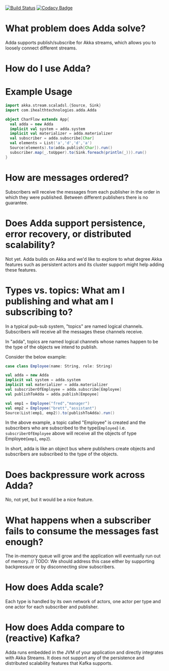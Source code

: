 [![Build Status](https://magnum.travis-ci.com/iHealthTechnologies/adda.svg?token=CJFut42zn19H1aBG2n3Q)](https://magnum.travis-ci.com/iHealthTechnologies/adda)
[![Codacy Badge](https://www.codacy.com/project/badge/aa61de5db91d4cd2bee902ba3534f259)](https://www.codacy.com)

# What problem does Adda solve?
Adda supports publish/subscribe for Akka streams, which allows you to loosely connect different streams.

# How do I use Adda?
# Example Usage
```scala
import akka.stream.scaladsl.{Source, Sink}
import com.ihealthtechnologies.adda.Adda

object CharFlow extends App{
  val adda = new Adda
  implicit val system = adda.system
  implicit val materializer = adda.materializer
  val subscriber = adda.subscribe[Char]
  val elements = List('a','d','d','a')
  Source(elements).to(adda.publish[Char]).run()
  subscriber.map(_.toUpper).to(Sink.foreach(println(_))).run()
}
```

# How are messages ordered?
Subscribers will receive the messages from each publisher in the order in which they were published. Between different publishers there is no guarantee.

# Does Adda support persistence, error recovery, or distributed scalability?
Not yet. Adda builds on Akka and we'd like to explore to what degree Akka features such as persistent actors and its cluster support might help adding these features.

# Types vs. topics: What am I publishing and what am I subscribing to?
In a typical pub-sub system, "topics" are named logical channels. Subscribers will receive all the messages these channels receive.

In "adda", topics are named logical channels whose names happen to be the type of the objects we intend to publish.

Consider the below example:
```scala
case class Employee(name: String, role: String)

val adda = new Adda
implicit val system = adda.system
implicit val materializer = adda.materializer
val subscriberOfEmployee = adda.subscribe[Employee]
val publishToAdda = adda.publish[Empoyee]

val emp1 = Employee("fred","manager")
val emp2 = Employee("brett","assistant")
Source(List(emp1, emp2)).to(publishToAdda).run()
```
In the above example, a topic called "Employee" is created and the subscribers who are subscribed to the type(`Employee`) i.e. `subscriberOfEmployee` above will receive all the objects of type Employee(`emp1`, `emp2`).

In short, adda is like an object bus where publishers create objects and subscribers are subscribed to the type of the objects.

# Does backpressure work across Adda?
No, not yet, but it would be a nice feature.

# What happens when a subscriber fails to consume the messages fast enough?
The in-memory queue will grow and the application will eventually run out of memory.
// TODO: We should address this case either by supporting backpressure or by disconnecting slow subscribers.

# How does Adda scale?
Each type is handled by its own network of actors, one actor per type and one actor for each subscriber and publisher.

# How does Adda compare to (reactive) Kafka?
Adda runs embedded in the JVM of your application and directly integrates with Akka Streams.
It does not support any of the persistence and distributed scalability features that Kafka supports.
